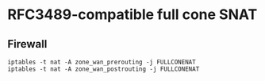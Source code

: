 RFC3489-compatible full cone SNAT
=================================

## Firewall

```
iptables -t nat -A zone_wan_prerouting -j FULLCONENAT
iptables -t nat -A zone_wan_postrouting -j FULLCONENAT
```
